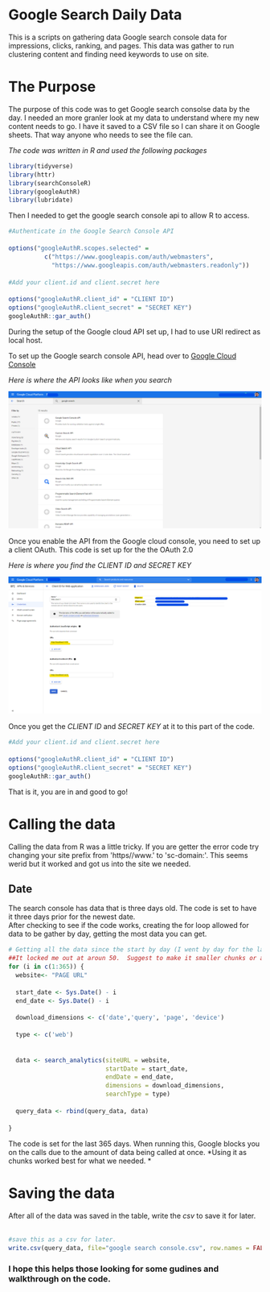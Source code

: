 # Google Search Daily Data
This is a scripts on gathering data Google search console data for impressions, clicks, ranking, and pages.  This data was gather to run clustering content and finding need keywords to use on site.

# The Purpose 
The purpose of this code was to get Google search consolse data by the day.  I needed an more granler look at my data to understand where my new content needs to go.  I have it saved to a CSV file so I can share it on Google sheets.  That way anyone who needs to see the file can.

*The code was written in R and used the following packages*
```r
library(tidyverse)
library(httr)
library(searchConsoleR)
library(googleAuthR)
library(lubridate)
```

Then I needed to get the google search console api to allow R to access. 
```r
#Authenticate in the Google Search Console API

options("googleAuthR.scopes.selected" =
          c("https://www.googleapis.com/auth/webmasters",
            "https://www.googleapis.com/auth/webmasters.readonly"))

#Add your client.id and client.secret here

options("googleAuthR.client_id" = "CLIENT ID")
options("googleAuthR.client_secret" = "SECRET KEY")
googleAuthR::gar_auth()
```
During the setup of the Google cloud API set up, I had to use URI redirect as local host.

To set up the Google search console API, head over to [Google Cloud Console](https://cloud.google.com/apis)

*Here is where the API looks like when you search*

![Image API look in could console](https://github.com/LLathrop1/GoogleSearchDailyData/blob/main/images/google%20search%20console%20api%20location.png)

Once you enable the API from the Google cloud console, you need to set up a client OAuth.  This code is set up for the the OAuth 2.0

*Here is where you find the CLIENT ID and SECRET KEY*

![Image of the OAuth 2.0 setup](https://github.com/LLathrop1/GoogleSearchDailyData/blob/main/images/client%20id%20ocation.png)

Once you get the *CLIENT ID* and *SECRET KEY* at it to this part of the code.

```r
#Add your client.id and client.secret here

options("googleAuthR.client_id" = "CLIENT ID")
options("googleAuthR.client_secret" = "SECRET KEY")
googleAuthR::gar_auth()
```
That is it, you are in and good to go!

# Calling the data
Calling the data from R was a little tricky.  If you are getter the error code try changing your site prefix from 'https//www.' to 'sc-domain:'.  This seems werid but it worked and got us into the site we needed.

## Date
The search console has data that is three days old.  The code is set to have it three days prior for the newest date.  
After checking to see if the code works, creating the for loop allowed for data to be gather by day, getting the most data you can get.

```r
# Getting all the data since the start by day (I went by day for the last year)
##It locked me out at aroun 50.  Suggest to make it smaller chunks or add a time tigger.
for (i in c(1:365)) {
  website<- "PAGE URL"
  
  start_date <- Sys.Date() - i
  end_date <- Sys.Date() - i
  
  download_dimensions <- c('date','query', 'page', 'device')
  
  type <- c('web')
  
  
  data <- search_analytics(siteURL = website, 
                           startDate = start_date, 
                           endDate = end_date, 
                           dimensions = download_dimensions, 
                           searchType = type)
  
  query_data <- rbind(query_data, data)
  
}
```

The code is set for the last 365 days.  When running this, Google blocks you on the calls due to the amount of data being called at once.  *Using it as chunks worked best for what we needed. * 

# Saving the data
After all of the data was saved in the table, write the *csv* to save it for later.

```r

#save this as a csv for later.
write.csv(query_data, file="google search console.csv", row.names = FALSE)
```

### I hope this helps those looking for some gudines and walkthrough on the code.

